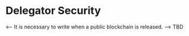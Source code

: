 <!--
order: 3
-->

# Delegator Security

<--
It is necessary to write when a public blockchain is released.
-->
TBD
